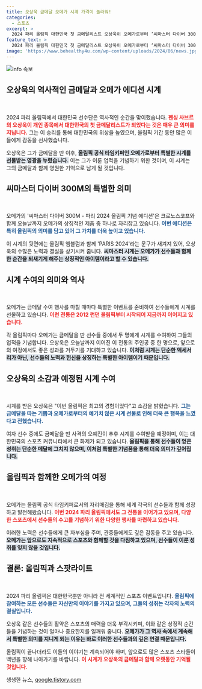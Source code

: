 ```yaml
---
title: 오상욱 금메달 오메가 시계 가격이 놀라워!
categories:
  - 스포츠
excerpt: >
  2024 파리 올림픽 대한민국 첫 금메달리스트 오상욱이 오메가로부터 ‘씨마스터 다이버 300M  파리 2024 에디션’을 선물받았다. 감격의 순간, 금메달과 특별한 시계로 기쁨이 두 배가 된 그의 이야기!
feature_text: >
  2024 파리 올림픽 대한민국 첫 금메달리스트 오상욱이 오메가로부터 ‘씨마스터 다이버 300M  파리 2024 에디션’을 선물받았다. 감격의 순간, 금메달과 특별한 시계로 기쁨이 두 배가 된 그의 이야기!
image: 'https://www.behealthy4u.com/wp-content/uploads/2024/06/news.jpg'
---
```


<p><img src="https://www.behealthy4u.com/wp-content/uploads/2024/06/news.jpg" alt="info 속보" /></p>

<h2 data-ke-size="size26">오상욱의 역사적인 금메달과 오메가 에디션 시계</h2>

<p data-ke-size="size16">&nbsp;</p>

<p>2024 파리 올림픽에서 대한민국 선수단은 역사적인 순간을 맞이했습니다. <b><span style="color: #ee2323;">펜싱 사브르의 오상욱이 개인 종목에서 대한민국의 첫 금메달리스트가 되었다는 것은 매우 큰 의미를 지닙니다.</span></b> 그는 이 승리를 통해 대한민국의 위상을 높였으며, 올림픽 기간 동안 많은 이들에게 감동을 선사했습니다. </p>

<p>오상욱은 그가 금메달을 딴 이후, <b><span style="background-color: #21538527;">올림픽 공식 타임키퍼인 오메가로부터 특별한 시계를 선물받는 영광을 누렸습니다.</span></b> 이는 그가 이룬 업적을 기념하기 위한 것이며, 이 시계는 그의 금메달과 함께 영원한 기억으로 남게 될 것입니다. </p>

<h2 data-ke-size="size26">씨마스터 다이버 300M의 특별한 의미</h2>

<p data-ke-size="size16">&nbsp;</p>

<p>오메가의 '씨마스터 다이버 300M - 파리 2024 올림픽 기념 에디션'은 크로노스코프와 함께 오늘날까지 오메가의 상징적인 제품 중 하나로 자리잡고 있습니다. <b><span style="color: #1a5490;">이번 에디션은 특히 올림픽의 의미를 담고 있어 그 가치를 더욱 높이고 있습니다.</span></b> </p>

<p>이 시계의 뒷면에는 올림픽 엠블럼과 함께 'PARIS 2024'라는 문구가 새겨져 있어, 오상욱의 수많은 노력과 결실을 상기시켜 줍니다. <b><span style="background-color: #21538527;">씨마스터 시계는 오메가가 선수들과 함께한 순간을 되새기게 해주는 상징적인 아이템이라고 할 수 있습니다.</span></b> </p>

<h2 data-ke-size="size26">시계 수여의 의미와 역사</h2>

<p data-ke-size="size16">&nbsp;</p>

<p>오메가는 금메달 수여 행사를 마칠 때마다 특별한 이벤트를 준비하여 선수들에게 시계를 선물하고 있습니다. <b><span style="color: #ee2323;">이런 전통은 2012 런던 올림픽부터 시작되어 지금까지 이어지고 있습니다.</span></b> </p>

<p>각 올림픽마다 오메가는 금메달을 딴 선수들 중에서 두 명에게 시계를 수여하여 그들의 업적을 기념합니다. 오상욱은 오늘날까지 이어진 이 전통의 주인공 중 한 명으로, 앞으로의 여정에서도 좋은 성과를 거두기를 기대하고 있습니다. <b><span style="background-color: #21538527;">이처럼 시계는 단순한 액세서리가 아닌, 선수들의 노력과 헌신을 상징하는 특별한 아이템이기 때문입니다.</span></b> </p>

<h2 data-ke-size="size26">오상욱의 소감과 예정된 시계 수여</h2>

<p data-ke-size="size16">&nbsp;</p>

<p>시계를 받은 오상욱은 "이번 올림픽은 최고의 경험이었다"고 소감을 밝혔습니다. <b><span style="color: #1a5490;">그는 금메달을 따는 기쁨과 오메가로부터의 예기치 않은 시계 선물로 인해 더욱 큰 행복을 느꼈다고 전했습니다.</span></b> </p>

<p>여자 선수 중에도 금메달을 딴 사격의 오예진이 추후 시계를 수여받을 예정이며, 이는 대한민국의 스포츠 커뮤니티에서 큰 화제가 되고 있습니다. <b><span style="background-color: #21538527;">올림픽을 통해 선수들이 얻은 성취는 단순한 메달에 그치지 않으며, 이처럼 특별한 기념품을 통해 더욱 의미가 깊어집니다.</span></b> </p>

<h2 data-ke-size="size26">올림픽과 함께한 오메가의 여정</h2>

<p data-ke-size="size16">&nbsp;</p>

<p>오메가는 올림픽 공식 타임키퍼로서의 자리매김을 통해 세계 각국의 선수들과 함께 성장하고 발전해왔습니다. <b><span style="color: #ee2323;">이번 2024 파리 올림픽에서도 그 전통을 이어가고 있으며, 다양한 스포츠에서 선수들의 수고를 기념하기 위한 다양한 행사를 마련하고 있습니다.</span></b> </p>

<p>이러한 노력은 선수들에게 큰 자부심을 주며, 관중들에게도 깊은 감동을 주고 있습니다. <b><span style="background-color: #21538527;">오메가는 앞으로도 지속적으로 스포츠와 함께할 것을 다짐하고 있으며, 선수들이 이룬 성취를 잊지 않을 것입니다.</span></b></p>

<h2 data-ke-size="size26">결론: 올림픽과 스팟라이트</h2>

<p data-ke-size="size16">&nbsp;</p>

<p>2024 파리 올림픽은 대한민국뿐만 아니라 전 세계적인 스포츠 이벤트입니다. <b><span style="color: #1a5490;">올림픽에 참여하는 모든 선수들은 자신만의 이야기를 가지고 있으며, 그들의 성취는 각자의 노력의 결실입니다.</span></b> </p>

<p>오상욱 같은 선수들의 활약은 스포츠의 매력을 더욱 부각시키며, 이와 같은 상징적 순간들을 기념하는 것이 얼마나 중요한지를 일깨워 줍니다. <b><span style="background-color: #21538527;">오메가가 그 역사 속에서 계속해서 특별한 의미를 지니게 되는 이유는 바로 이러한 선수들과의 깊은 연결 때문입니다.</span></b> </p>

<p>올림픽이 끝나더라도 이들의 이야기는 계속되어야 하며, 앞으로도 많은 스포츠 스타들이 백년을 향해 나아가기를 바랍니다. <b><span style="color: #ee2323;">이 시계가 오상욱의 금메달과 함께 오랫동안 기억될 것입니다.</span></b></p>
생생한 뉴스, <a href="https://qoogle.tistory.com" rel="dofollow">qoogle.tistory.com</a>


